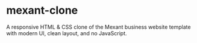 # mexant-clone
A responsive HTML &amp; CSS clone of the Mexant business website template with modern UI, clean layout, and no JavaScript.
